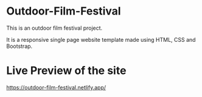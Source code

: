 # Outdoor-Film-Festival
This is an outdoor film festival project.
<p> It is a responsive single page website template made using HTML, CSS and Bootstrap.</p>

# Live Preview of the site
https://outdoor-film-festival.netlify.app/
  


